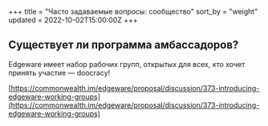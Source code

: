 +++
title = "Часто задаваемые вопросы: сообщество"
sort_by = "weight"
updated = 2022-10-02T15:00:00Z
+++

## Существует ли программа амбассадоров?

Edgeware имеет набор рабочих групп, открытых для всех, кто хочет принять участие — doocracy! 

[https://commonwealth.im/edgeware/proposal/discussion/373-introducing-edgeware-working-groups](https://commonwealth.im/edgeware/proposal/discussion/373-introducing-edgeware-working-groups)

## 
